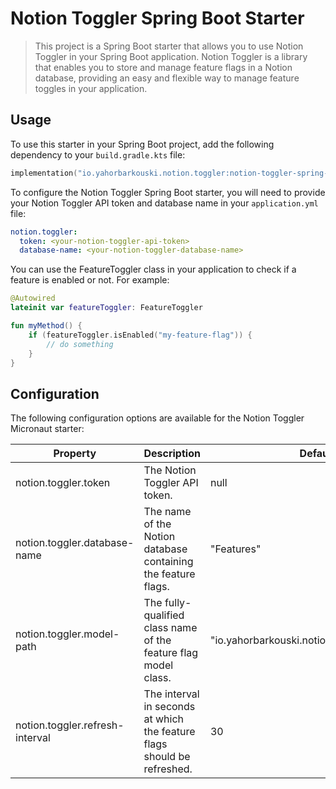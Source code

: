 # Notion Toggler Spring Boot Starter

> This project is a Spring Boot starter that allows you to use Notion Toggler in your Spring Boot application. 
> Notion Toggler is a library that enables you to store and manage feature flags in a Notion database, providing an easy and flexible way to manage feature toggles in your application.

## Usage

To use this starter in your Spring Boot project, add the following dependency to your `build.gradle.kts` file:

```kotlin
implementation("io.yahorbarkouski.notion.toggler:notion-toggler-spring-boot-starter:1.0.0")
```
To configure the Notion Toggler Spring Boot starter, you will need to provide your Notion Toggler API token and database name in your `application.yml` file:
```yaml
notion.toggler:
  token: <your-notion-toggler-api-token>
  database-name: <your-notion-toggler-database-name>
```

You can use the FeatureToggler class in your application to check if a feature is enabled or not. For example:

```kotlin
@Autowired
lateinit var featureToggler: FeatureToggler

fun myMethod() {
    if (featureToggler.isEnabled("my-feature-flag")) {
        // do something
    }
}
```

## Configuration

The following configuration options are available for the Notion Toggler Micronaut starter:

| Property                        | 	Description                                                             | 	Default Value                                      |
|---------------------------------|--------------------------------------------------------------------------|-----------------------------------------------------|
| notion.toggler.token	           | The Notion Toggler API token.                                            | 	null                                               |
| notion.toggler.database-name	   | The name of the Notion database containing the feature flags.	           | "Features"                                          |
| notion.toggler.model-path       | 	The fully-qualified class name of the feature flag model class.	        | "io.yahorbarkouski.notion.toggler.core.FeatureFlag" |
| notion.toggler.refresh-interval | 	The interval in seconds at which the feature flags should be refreshed. | 	30                                                 |

